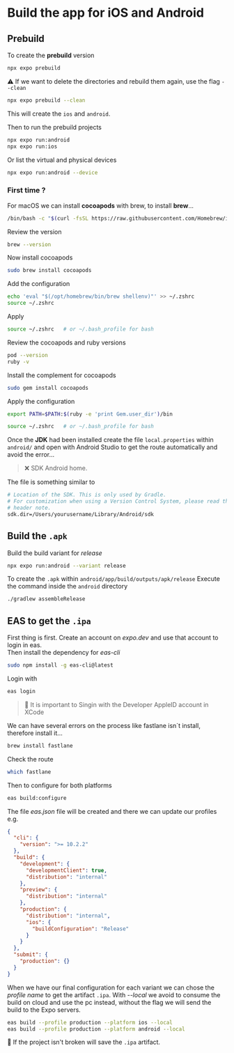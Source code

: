 # Build the app for iOS and Android

## Prebuild
To create the **prebuild** version
```bash
npx expo prebuild
```
⚠️ If we want to delete the directories and rebuild them again, use the flag `--clean`
```bash
npx expo prebuild --clean
```

This will create the `ios` and `android`.

Then to run the prebuild projects
```bash
npx expo run:android
npx expo run:ios
```

Or list the virtual and physical devices
```bash
npx expo run:android --device
```

### First time ?

For macOS we can install **cocoapods** with brew, to install **brew**...
```bash
/bin/bash -c "$(curl -fsSL https://raw.githubusercontent.com/Homebrew/install/HEAD/install.sh)"
```

Review the version
```bash
brew --version
```

Now install cocoapods
```bash
sudo brew install cocoapods
```

Add the configuration
```bash
echo 'eval "$(/opt/homebrew/bin/brew shellenv)"' >> ~/.zshrc
source ~/.zshrc
```

Apply
```bash
source ~/.zshrc   # or ~/.bash_profile for bash
```

Review the cocoapods and ruby versions
```bash
pod --version
ruby -v
```

Install the complement for cocoapods
```bash
sudo gem install cocoapods
```

Apply the configuration
```bash
export PATH=$PATH:$(ruby -e 'print Gem.user_dir')/bin
```

```bash
source ~/.zshrc   # or ~/.bash_profile for bash
```

Once the **JDK** had been installed create the file `local.properties` within `android/` and open with Android Studio to get the route automatically and avoid the error...

> ❌ SDK Android home.  

The file is something similar to
```bash
# Location of the SDK. This is only used by Gradle.
# For customization when using a Version Control System, please read the
# header note.
sdk.dir=/Users/yourusername/Library/Android/sdk
```
## Build the `.apk`

Build the build variant for *release*
```bash
npx expo run:android --variant release
```

To create the `.apk` within `android/app/build/outputs/apk/release` Execute the command inside the `android` directory
```bash
./gradlew assembleRelease
```

## EAS to get the `.ipa`

First thing is first. Create an account on _expo.dev_ and use that account to login in eas.  
Then install the dependency for _eas-cli_
```bash
sudo npm install -g eas-cli@latest    
```
Login with
```bash
eas login
```
> 💸 It is important to Singin with the Developer AppleID account in XCode

We can have several errors on the process like fastlane isn´t install, therefore install it...
```bash
brew install fastlane
```
Check the route
```bash
which fastlane 
```
Then to configure for both platforms
```bash
eas build:configure 
```
The file _eas.json_ file will be created and there we can update our profiles  
e.g.
```json
{
  "cli": {
    "version": ">= 10.2.2"
  },
  "build": {
    "development": {
      "developmentClient": true,
      "distribution": "internal"
    },
    "preview": {
      "distribution": "internal"
    },
    "production": {
      "distribution": "internal",
      "ios": {
        "buildConfiguration": "Release"
      }
    }
  },
  "submit": {
    "production": {}
  }
}
```

When we have our final configuration for each variant we can chose the _profile name_ to get the artifact `.ipa`. With _--local_ we avoid to consume the build on cloud and use the pc instead, without the flag we will send the build to the Expo servers.
```bash
eas build --profile production --platform ios --local
eas build --profile production --platform android --local
```

🚀 If the project isn't broken will save the `.ipa` artifact.
